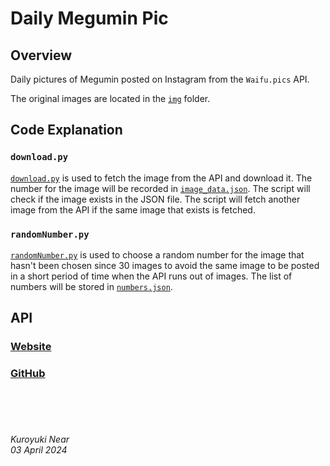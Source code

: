 # Daily Megumin Pic

## Overview
Daily pictures of Megumin posted on Instagram from the `Waifu.pics` API.

The original images are located in the [`img`](/img/) folder.

## Code Explanation

### `download.py`

[`download.py`](/download.py/) is used to fetch the image from the API and download it. The number for the image will be recorded in [`image_data.json`](/image_data.json/). The script will check if the image exists in the JSON file. The script will fetch another image from the API if the same image that exists is fetched.

### `randomNumber.py`

[`randomNumber.py`](/randomNumber.py/) is used to choose a random number for the image that hasn't been chosen since 30 images to avoid the same image to be posted in a short period of time when the API runs out of images. The list of numbers will be stored in [`numbers.json`](/numbers.json/).

## API

### [Website](https://waifu.pics/)
### [GitHub](https://github.com/Waifu-pics/waifu-api)

<br><br><br>

###### Kuroyuki Near <br> 03 April 2024
